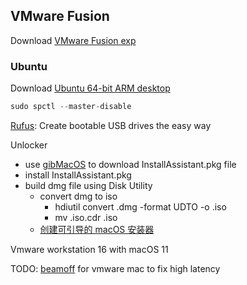 ## VMware Fusion

Download [VMware Fusion exp](https://download3.vmware.com/software/fusion/file/VMware-Fusion-e.x.p-18656771_arm64.dmg?HashKey=b41c9f29187dd42821e5257f50a98234&params=%7B%22custnumber%22%3A%22dGh0QGhlamRoaA%3D%3D%22%2C%22sourcefilesize%22%3A%2283.12+MB%22%2C%22dlgcode%22%3A%22FUS-PUBTP-2021H1%22%2C%22languagecode%22%3A%22cn%22%2C%22source%22%3A%22BETA%22%2C%22downloadtype%22%3A%22manual%22%2C%22eula%22%3A%22N%22%2C%22downloaduuid%22%3A%22dc0b4fcc-3b04-4841-83b1-9f8a01acad59%22%2C%22purchased%22%3A%22N%22%2C%22dlgtype%22%3A%22Open+Source%22%2C%22productversion%22%3A%22e.x.p%22%7D&AuthKey=1638719890_92446012bfe61cc3ac2242802f23924e)

### Ubuntu

Download [Ubuntu 64-bit ARM desktop](https://cdimage.ubuntu.com/daily-live/current/jammy-desktop-arm64.iso)

```c
sudo spctl --master-disable
```

[Rufus](https://rufus.ie/zh/): Create bootable USB drives the easy way


Unlocker


- use [gibMacOS](https://github.com/aeonme/gibMacOS) to download InstallAssistant.pkg file
- install InstallAssistant.pkg
- build dmg file using Disk Utility
  - convert dmg to iso
    - hdiutil convert .dmg -format UDTO -o .iso
    - mv .iso.cdr .iso
  - [创建可引导的 macOS 安装器](https://support.apple.com/zh-cn/HT201372)



Vmware workstation 16 with macOS 11




TODO: [beamoff](https://github.com/JasF/beamoff.git) for vmware mac to fix high latency